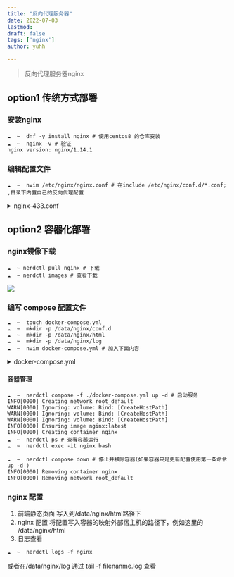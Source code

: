 ```yaml
---
title: "反向代理服务器"
date: 2022-07-03
lastmod: 
draft: false
tags: ['nginx']
author: yuhh

---
```


> 反向代理服务器nginx

## option1 传统方式部署

### 安装nginx

```shell
☁  ~  dnf -y install nginx # 使用centos8 的仓库安装
☁  ~  nginx -v # 验证
nginx version: nginx/1.14.1

```

### 编辑配置文件

```shell
☁  ~  nvim /etc/nginx/nginx.conf # 在include /etc/nginx/conf.d/*.conf; ,目录下内置自己的反向代理配置

```
<details>
    <summary>nginx-433.conf</summary>
    <pre>
        <code>
server {
        listen       443 ssl; #配置HTTPS的默认访问端口为443。如果在此处未配置HTTPS的默认访问端口，可能会导致Nginx无法启动。
        server_name  www.alkaid.club; #修改为您证书绑定的域名。
        ssl_certificate      /etc/nginx/cert/server.crt; #替换成您的证书文件的路径。
        ssl_certificate_key  /etc/nginx/cert/server.key; #替换成您的私钥文件的路径。
        ssl_session_cache    shared:SSL:1m;
        ssl_session_timeout  5m;
        ssl_ciphers  HIGH:!aNULL:!MD5; #加密套件。
        ssl_prefer_server_ciphers  on;
        location / {
                proxy_pass  http://localhost:8080;
                proxy_set_header Host $http_host;
                proxy_set_header X-Real-IP $remote_addr;
                proxy_set_header X-Forwarded-For $proxy_add_x_forwarded_for;
                # WebSocket proxying
                proxy_http_version 1.1;
                proxy_set_header Upgrade $http_upgrade;
                proxy_set_header Connection "upgrade";
                proxy_redirect off;
                proxy_read_timeout 120s;
        }
}
        </code>
    </pre>
</details>

## option2 容器化部署

### nginx镜像下载

```shell
☁  ~ nerdctl pull nginx # 下载
☁  ~ nerdctl images # 查看下载
```
![](/images/nginx.jpg)
### 编写 compose 配置文件

```shell
☁  ~  touch docker-compose.yml
☁  ~  mkdir -p /data/nginx/conf.d
☁  ~  mkdir -p /data/nginx/html
☁  ~  mkdir -p /data/nginx/log
☁  ~  nvim docker-compose.yml # 加入下面内容
```
<details>
    <summary>docker-compose.yml</summary>
    <pre>
        <code>
services:
  nginx:
    container_name: nginx
    image:  nginx:latest
    ports:
      - 81:80
    volumes:
      - "/data/nginx/conf.d:/etc/nginx/conf.d"    # 配置文件
      - "/data/nginx/html:/usr/share/nginx/html"  # 前端工程
      - "/data/nginx/log:/var/log/nginx"          # 日志文件
        </code>
    </pre>
</details>

#### 容器管理
```
☁  ~  nerdctl compose -f ./docker-compose.yml up -d # 启动服务
INFO[0000] Creating network root_default
WARN[0000] Ignoring: volume: Bind: [CreateHostPath]
WARN[0000] Ignoring: volume: Bind: [CreateHostPath]
WARN[0000] Ignoring: volume: Bind: [CreateHostPath]
INFO[0000] Ensuring image nginx:latest
INFO[0000] Creating container nginx
☁  ~  nerdctl ps # 查看容器运行
☁  ~  nerdctl exec -it nginx bash

☁  ~  nerdctl compose down # 停止并移除容器(如果容器只是更新配置使用第一条命令 up -d )
INFO[0000] Removing container nginx
INFO[0000] Removing network root_default

```

### nginx 配置

1. 前端静态页面
    写入到/data/nginx/html路径下
2. nginx 配置
    将配置写入容器的映射外部宿主机的路径下，例如这里的
    /data/nginx/html
3. 日志查看
```shell
☁  ~  nerdctl logs -f nginx 
```
或者在/data/nginx/log 通过 tail -f filenanme.log 查看